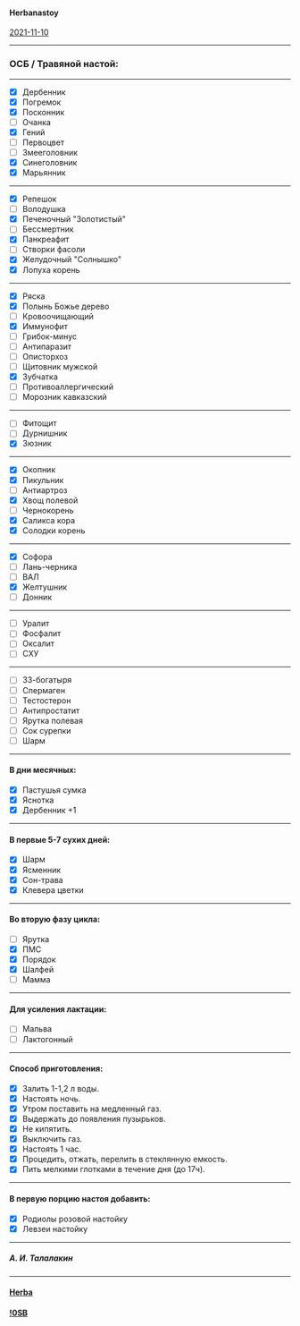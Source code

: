 #### Herbanastoy   
[2021-11-10](2021-11-10.md)

***  
### ОСБ / Травяной настой:  

***  
- [x] Дербенник
- [x] Погремок 
- [x] Посконник
- [ ] Очанка
- [x] Гений
- [ ] Первоцвет
- [ ] Змееголовник
- [x] Синеголовник
- [x] Марьянник  

***
- [x] Репешок
- [ ] Володушка
- [x] Печеночный "Золотистый"
- [ ] Бессмертник 
- [x] Панкреафит
- [ ] Створки фасоли
- [x] Желудочный "Солнышко"
- [x] Лопуха корень  

***
- [x] Ряска
- [x] Полынь Божье дерево
- [ ] Кровоочищающий
- [x] Иммунофит
- [ ] Грибок-минус
- [ ] Антипаразит
- [ ] Описторхоз
- [ ] Щитовник мужской
- [x] Зубчатка
- [ ] Противоаллергический
- [ ] Морозник кавказский  

***
- [ ] Фитощит
- [ ] Дурнишник
- [x] Зюзник  

***
- [x] Окопник
- [x] Пикульник
- [ ] Антиартроз
- [x] Хвощ полевой
- [ ] Чернокорень
- [x] Саликса кора
- [x] Солодки корень  

***
- [x] Софора
- [ ] Лань-черника
- [ ] ВАЛ
- [x] Желтушник
- [ ] Донник  

***
- [ ] Уралит
- [ ] Фосфалит
- [ ] Оксалит
- [ ] СХУ  

***
- [ ] 33-богатыря
- [ ] Спермаген
- [ ] Тестостерон
- [ ] Антипростатит
- [ ] Ярутка полевая
- [ ] Сок сурепки
- [ ] Шарм  

***
#### В дни месячных:
- [x] Пастушья сумка
- [x] Яснотка
- [x] Дербенник +1  

***
#### В первые 5-7 сухих дней:
- [x] Шарм
- [x] Ясменник
- [x] Сон-трава
- [x] Клевера цветки  

***
#### Во вторую фазу цикла:
- [ ] Ярутка
- [x] ПМС
- [x] Порядок
- [x] Шалфей
- [ ] Мамма  

***
#### Для усиления лактации:
- [ ] Мальва
- [ ] Лактогонный  

***
#### Способ приготовления:
- [x] Залить 1-1,2 л воды.
- [x] Настоять ночь.
- [x] Утром поставить на медленный газ.
- [x] Выдержать до появления пузырьков.
- [x] Не кипятить. 
- [x] Выключить газ.
- [x] Настоять 1 час.
- [x] Процедить, отжать, перелить в стеклянную емкость.
- [x] Пить мелкими глотками в течение дня (до 17ч).  

***
####  В первую порцию настоя добавить:
- [x] Родиолы розовой настойку
- [x] Левзеи настойку  

***
##### А. И. Талалакин  

***
#### [Herba](Herba.md#Herba)  
#### [!0SB](!0SB.md#OSB)  

